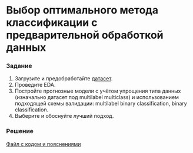 # Выбор оптимального метода классификации с предварительной обработкой данных

### Задание
1. Загрузите и предобработайте [датасет](https://archive.ics.uci.edu/dataset/373/drug+consumption+quantified).
2. Проведите EDA.
3. Постройте прогнозные модели с учётом упрощения типа данных (изначально датасет под multilabel multiclass) и использованием подходящей схемы валидации: multilabel binary classification, binary classification.
4. Выберите и обоснуйте лучший подход.

### Решение
[Файл с кодом и пояснениями](/Projects/10_Test_task/Task_3/Solution.ipynb)
